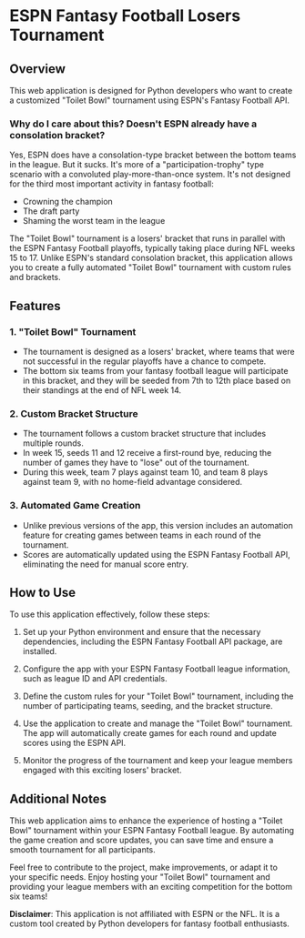 # ESPN Fantasy Football Losers Tournament

## Overview

This web application is designed for Python developers who want to create a customized "Toilet Bowl" tournament using ESPN's Fantasy Football API. 

### Why do I care about this? Doesn't ESPN already have a consolation bracket?

Yes, ESPN does have a consolation-type bracket between the bottom teams in the league. But it sucks. It's more of a "participation-trophy" type scenario with a convoluted play-more-than-once system. It's not designed for the third most important activity in fantasy football:

- Crowning the champion
- The draft party
- Shaming the worst team in the league

The "Toilet Bowl" tournament is a losers' bracket that runs in parallel with the ESPN Fantasy Football playoffs, typically taking place during NFL weeks 15 to 17. Unlike ESPN's standard consolation bracket, this application allows you to create a fully automated "Toilet Bowl" tournament with custom rules and brackets.

## Features

### 1. "Toilet Bowl" Tournament
- The tournament is designed as a losers' bracket, where teams that were not successful in the regular playoffs have a chance to compete.
- The bottom six teams from your fantasy football league will participate in this bracket, and they will be seeded from 7th to 12th place based on their standings at the end of NFL week 14.

### 2. Custom Bracket Structure
- The tournament follows a custom bracket structure that includes multiple rounds.
- In week 15, seeds 11 and 12 receive a first-round bye, reducing the number of games they have to "lose" out of the tournament.
- During this week, team 7 plays against team 10, and team 8 plays against team 9, with no home-field advantage considered.

### 3. Automated Game Creation
- Unlike previous versions of the app, this version includes an automation feature for creating games between teams in each round of the tournament.
- Scores are automatically updated using the ESPN Fantasy Football API, eliminating the need for manual score entry.

## How to Use

To use this application effectively, follow these steps:

1. Set up your Python environment and ensure that the necessary dependencies, including the ESPN Fantasy Football API package, are installed.

2. Configure the app with your ESPN Fantasy Football league information, such as league ID and API credentials.

3. Define the custom rules for your "Toilet Bowl" tournament, including the number of participating teams, seeding, and the bracket structure.

4. Use the application to create and manage the "Toilet Bowl" tournament. The app will automatically create games for each round and update scores using the ESPN API.

5. Monitor the progress of the tournament and keep your league members engaged with this exciting losers' bracket.

## Additional Notes

This web application aims to enhance the experience of hosting a "Toilet Bowl" tournament within your ESPN Fantasy Football league. By automating the game creation and score updates, you can save time and ensure a smooth tournament for all participants.

Feel free to contribute to the project, make improvements, or adapt it to your specific needs. Enjoy hosting your "Toilet Bowl" tournament and providing your league members with an exciting competition for the bottom six teams!

**Disclaimer**: This application is not affiliated with ESPN or the NFL. It is a custom tool created by Python developers for fantasy football enthusiasts.
